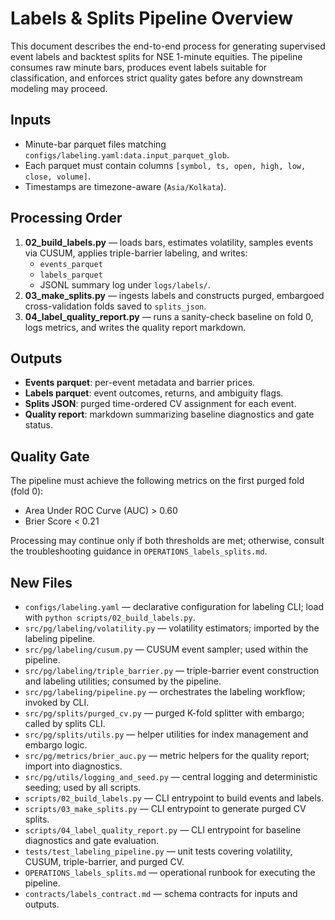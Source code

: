 # Labels & Splits Pipeline Overview

This document describes the end-to-end process for generating supervised event labels and backtest splits for NSE 1-minute equities. The pipeline consumes raw minute bars, produces event labels suitable for classification, and enforces strict quality gates before any downstream modeling may proceed.

## Inputs
- Minute-bar parquet files matching `configs/labeling.yaml:data.input_parquet_glob`.
- Each parquet must contain columns `[symbol, ts, open, high, low, close, volume]`.
- Timestamps are timezone-aware (`Asia/Kolkata`).

## Processing Order
1. **02_build_labels.py** — loads bars, estimates volatility, samples events via CUSUM, applies triple-barrier labeling, and writes:
   - `events_parquet`
   - `labels_parquet`
   - JSONL summary log under `logs/labels/`.
2. **03_make_splits.py** — ingests labels and constructs purged, embargoed cross-validation folds saved to `splits_json`.
3. **04_label_quality_report.py** — runs a sanity-check baseline on fold 0, logs metrics, and writes the quality report markdown.

## Outputs
- **Events parquet**: per-event metadata and barrier prices.
- **Labels parquet**: event outcomes, returns, and ambiguity flags.
- **Splits JSON**: purged time-ordered CV assignment for each event.
- **Quality report**: markdown summarizing baseline diagnostics and gate status.

## Quality Gate
The pipeline must achieve the following metrics on the first purged fold (fold 0):
- Area Under ROC Curve (AUC) > 0.60
- Brier Score < 0.21

Processing may continue only if both thresholds are met; otherwise, consult the troubleshooting guidance in `OPERATIONS_labels_splits.md`.

## New Files
- `configs/labeling.yaml` — declarative configuration for labeling CLI; load with `python scripts/02_build_labels.py`.
- `src/pg/labeling/volatility.py` — volatility estimators; imported by the labeling pipeline.
- `src/pg/labeling/cusum.py` — CUSUM event sampler; used within the pipeline.
- `src/pg/labeling/triple_barrier.py` — triple-barrier event construction and labeling utilities; consumed by the pipeline.
- `src/pg/labeling/pipeline.py` — orchestrates the labeling workflow; invoked by CLI.
- `src/pg/splits/purged_cv.py` — purged K-fold splitter with embargo; called by splits CLI.
- `src/pg/splits/utils.py` — helper utilities for index management and embargo logic.
- `src/pg/metrics/brier_auc.py` — metric helpers for the quality report; import into diagnostics.
- `src/pg/utils/logging_and_seed.py` — central logging and deterministic seeding; used by all scripts.
- `scripts/02_build_labels.py` — CLI entrypoint to build events and labels.
- `scripts/03_make_splits.py` — CLI entrypoint to generate purged CV splits.
- `scripts/04_label_quality_report.py` — CLI entrypoint for baseline diagnostics and gate evaluation.
- `tests/test_labeling_pipeline.py` — unit tests covering volatility, CUSUM, triple-barrier, and purged CV.
- `OPERATIONS_labels_splits.md` — operational runbook for executing the pipeline.
- `contracts/labels_contract.md` — schema contracts for inputs and outputs.
